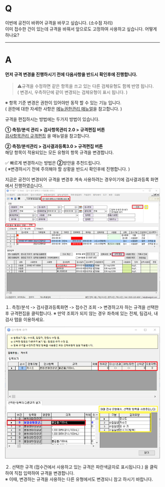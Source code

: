 # Q

이번에 공전이 바뀌어 규격을 바꾸고 싶습니다. (소수점 자리)  
이미 접수한 건이 있는데 규격을 바꿔서 앞으로도 고정하여 
사용하고 싶습니다. 어떻게 하나요?

***
# A

#### 먼저 규격 변경을 진행하시기 전에 다음사항을 반드시 확인후에 진행합니다.

>⚠️규격을 수정하면 같은 항목을 쓰고 있는 다른 검체유형도 함께 반영 됩니다.  
( 변경시, 우측하단에 같이 변경되는 검체유형이 표시 됩니다. )  

※ 항목 기준 변경은 권한이 있어야만 동작 할 수 있는 기능 입니다.  
( 권한에 대한 자세한 사항은 [메뉴권한관리 매뉴얼](/009도구/메뉴권한관리.md)을 참고합니다. )

규격을 편집하시는 방법에는 두가지 방법이 있습니다.  

**① 측정/분석 관리 > 검사항목관리 2.0 > 규격편집 버튼**  
[검사항목관리 규격편집](/004측g정분석관리/004-02검사항목관리.md) 을 매뉴얼을 참고합니다.  

**② 측정/분석관리 > 검사결과등록3.0 > 규격편집 버튼**  
해당 항목이 적용되있는 모든 유형의 항목 규격을 변경합니다.

✅ 빠르게 변경하시는 방법은 **②**방안을 추천드립니다.  
( ※변경하시기 전에 주의해야 할 상황을 반드시 확인후에 진행합니다. )

지금은 공전이 변경되어 규격을 변경후 계속 사용하려는 경우이기에
검사결과등록 화면에서 진행하였습니다.
![](/assets/faq/004-07/01규격수정.png)

１. 측정/분석 -> 검사결과등록화면 -> 접수건 조회 -> 변경하고자 하는
규격을 선택한 후 규격편집을 클릭합니다.
※ 만약 조회가 되지 않는 경우 좌측에 있는 전체, 팀검사, 내검사 탭을 이용하세요.

![](/assets/faq/004-07/02규격수정.png)

２. 선택한 규격 (접수건에서 사용하고 있는 규격은 파란색글자로 표시됩니다.) 을 클릭하여 직접 입력하여 규격을 변경합니다.  
※ 이때, 변경하는 규격을 사용하는 다른 유형에서도 변경되니 참고 하시기 바랍니다. 